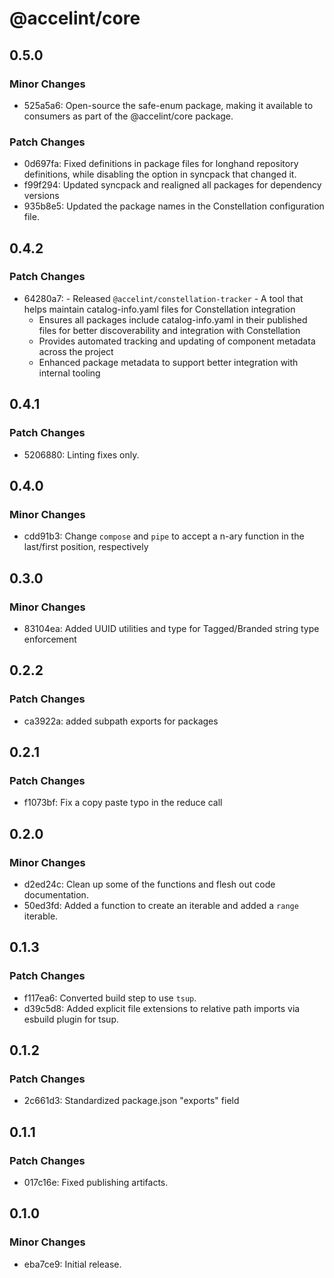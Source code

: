 # @accelint/core

## 0.5.0

### Minor Changes

- 525a5a6: Open-source the safe-enum package, making it available to consumers as part of the @accelint/core package.

### Patch Changes

- 0d697fa: Fixed definitions in package files for longhand repository definitions, while disabling the option in syncpack that changed it.
- f99f294: Updated syncpack and realigned all packages for dependency versions
- 935b8e5: Updated the package names in the Constellation configuration file.

## 0.4.2

### Patch Changes

- 64280a7: - Released `@accelint/constellation-tracker` - A tool that helps maintain catalog-info.yaml files for Constellation integration
  - Ensures all packages include catalog-info.yaml in their published files for better discoverability and integration with Constellation
  - Provides automated tracking and updating of component metadata across the project
  - Enhanced package metadata to support better integration with internal tooling

## 0.4.1

### Patch Changes

- 5206880: Linting fixes only.

## 0.4.0

### Minor Changes

- cdd91b3: Change `compose` and `pipe` to accept a n-ary function in the last/first position, respectively

## 0.3.0

### Minor Changes

- 83104ea: Added UUID utilities and type for Tagged/Branded string type enforcement

## 0.2.2

### Patch Changes

- ca3922a: added subpath exports for packages

## 0.2.1

### Patch Changes

- f1073bf: Fix a copy paste typo in the reduce call

## 0.2.0

### Minor Changes

- d2ed24c: Clean up some of the functions and flesh out code documentation.
- 50ed3fd: Added a function to create an iterable and added a `range` iterable.

## 0.1.3

### Patch Changes

- f117ea6: Converted build step to use `tsup`.
- d39c5d8: Added explicit file extensions to relative path imports via esbuild plugin for tsup.

## 0.1.2

### Patch Changes

- 2c661d3: Standardized package.json "exports" field

## 0.1.1

### Patch Changes

- 017c16e: Fixed publishing artifacts.

## 0.1.0

### Minor Changes

- eba7ce9: Initial release.

